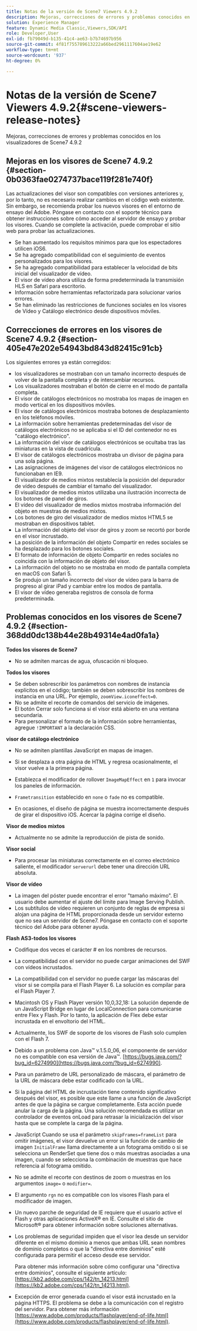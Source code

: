 ```yaml
---
title: Notas de la versión de Scene7 Viewers 4.9.2
description: Mejoras, correcciones de errores y problemas conocidos en los visualizadores de Scene7 4.9.2
solution: Experience Manager
feature: Dynamic Media Classic,Viewers,SDK/API
role: Developer,User
exl-id: fb79049d-b135-41c4-ae63-b7b74697b956
source-git-commit: 4f81f755789613222a66bed2961117604ae19e62
workflow-type: tm+mt
source-wordcount: '937'
ht-degree: 0%

---
```


# Notas de la versión de Scene7 Viewers 4.9.2{#scene-viewers-release-notes}

Mejoras, correcciones de errores y problemas conocidos en los visualizadores de Scene7 4.9.2

## Mejoras en los visores de Scene7 4.9.2 {#section-0b0363fae0274737bace119f281e740f}

Las actualizaciones del visor son compatibles con versiones anteriores y, por lo tanto, no es necesario realizar cambios en el código web existente. Sin embargo, se recomienda probar los nuevos visores en el entorno de ensayo del Adobe. Póngase en contacto con el soporte técnico para obtener instrucciones sobre cómo acceder al servidor de ensayo y probar los visores. Cuando se complete la activación, puede comprobar el sitio web para probar las actualizaciones.

* Se han aumentado los requisitos mínimos para que los espectadores utilicen iOS6.
* Se ha agregado compatibilidad con el seguimiento de eventos personalizados para los visores.
* Se ha agregado compatibilidad para establecer la velocidad de bits inicial del visualizador de vídeo.
* El visor de vídeo ahora utiliza de forma predeterminada la transmisión HLS en Safari para escritorio.
* Información sobre herramientas refactorizada para solucionar varios errores.
* Se han eliminado las restricciones de funciones sociales en los visores de Vídeo y Catálogo electrónico desde dispositivos móviles.

## Correcciones de errores en los visores de Scene7 4.9.2 {#section-405e47e202e54943bd843d82415c91cb}

Los siguientes errores ya están corregidos:

* los visualizadores se mostraban con un tamaño incorrecto después de volver de la pantalla completa y de intercambiar recursos.
* Los visualizadores mostraban el botón de cierre en el modo de pantalla completa.
* El visor de catálogos electrónicos no mostraba los mapas de imagen en modo vertical en los dispositivos móviles.
* El visor de catálogos electrónicos mostraba botones de desplazamiento en los teléfonos móviles.
* La información sobre herramientas predeterminadas del visor de catálogos electrónicos no se aplicaba si el ID del contenedor no es &quot;catálogo electrónico&quot;.
* La información del visor de catálogos electrónicos se ocultaba tras las miniaturas en la vista de cuadrícula.
* El visor de catálogos electrónicos mostraba un divisor de página para una sola página.
* Las asignaciones de imágenes del visor de catálogos electrónicos no funcionaban en IE9.
* El visualizador de medios mixtos restablecía la posición del depurador de vídeo después de cambiar el tamaño del visualizador.
* El visualizador de medios mixtos utilizaba una ilustración incorrecta de los botones de panel de giros.
* El vídeo del visualizador de medios mixtos mostraba información del objeto en muestras de medios mixtos.
* Los botones de giro del visualizador de medios mixtos HTML5 se mostraban en dispositivos tablet.
* La información del objeto del visor de giros y zoom se recortó por borde en el visor incrustado.
* La posición de la información del objeto Compartir en redes sociales se ha desplazado para los botones sociales.
* El formato de información de objeto Compartir en redes sociales no coincidía con la información de objeto del visor.
* La información del objeto no se mostraba en modo de pantalla completa en macOS con Safari 5.
* Se produjo un tamaño incorrecto del visor de vídeo para la barra de progreso al girar iPad y cambiar entre los modos de pantalla.
* El visor de vídeo generaba registros de consola de forma predeterminada.

## Problemas conocidos en los visores de Scene7 4.9.2 {#section-368dd0dc138b44e28b49314e4ad0fa1a}

**Todos los visores de Scene7**

* No se admiten marcas de agua, ofuscación ni bloqueo.

**Todos los visores**

* Se deben sobrescribir los parámetros con nombres de instancia explícitos en el código; también se deben sobrescribir los nombres de instancia en una URL. Por ejemplo, `zoomView.iconeffect=0`.
* No se admite el recorte de comandos del servicio de imágenes.
* El botón Cerrar solo funciona si el visor está abierto en una ventana secundaria.
* Para personalizar el formato de la información sobre herramientas, agregue `!IMPORTANT` a la declaración CSS.

**visor de catálogo electrónico**

* No se admiten plantillas JavaScript en mapas de imagen.
* Si se desplaza a otra página de HTML y regresa ocasionalmente, el visor vuelve a la primera página.
* Establezca el modificador de rollover `ImageMapEffect` en `1` para invocar los paneles de información.

* `Frametransition` establecido en `none` o `fade` no es compatible.

* En ocasiones, el diseño de página se muestra incorrectamente después de girar el dispositivo iOS. Acercar la página corrige el diseño.

**Visor de medios mixtos**

* Actualmente no se admite la reproducción de pista de sonido.

**Visor social**

* Para procesar las miniaturas correctamente en el correo electrónico saliente, el modificador `serverurl` debe tener una dirección URL absoluta.

**Visor de vídeo**

* La imagen del póster puede encontrar el error &quot;tamaño máximo&quot;. El usuario debe aumentar el ajuste del límite para Image Serving Publish.
* Los subtítulos de vídeo requieren un conjunto de reglas de empresa si alojan una página de HTML proporcionada desde un servidor externo que no sea un servidor de Scene7. Póngase en contacto con el soporte técnico del Adobe para obtener ayuda.

**Flash AS3-todos los visores**

* Codifique dos veces el carácter # en los nombres de recursos.
* La compatibilidad con el servidor no puede cargar animaciones del SWF con vídeos incrustados.
* La compatibilidad con el servidor no puede cargar las máscaras del visor si se compila para el Flash Player 6. La solución es compilar para el Flash Player 7.
* Macintosh OS y Flash Player versión 10,0,32,18: La solución depende de un JavaScript Bridge en lugar de LocalConnection para comunicarse entre Flex y Flash. Por lo tanto, la aplicación de Flex debe estar incrustada en el envoltorio del HTML.
* Actualmente, los SWF de soporte de los visores de Flash solo cumplen con el Flash 7.
* Debido a un problema con Java™ v.1.5.0_06, el componente de servidor no es compatible con esa versión de Java™. [https://bugs.java.com/?bug_id=6274990](https://bugs.java.com/?bug_id=6274990).
* Para un parámetro de URL personalizado de máscara, el parámetro de la URL de máscara debe estar codificado con la URL.
* Si la página del HTML de incrustación tiene contenido significativo después del visor, es posible que este llame a una función de JavaScript antes de que la página se cargue completamente. Esta acción puede anular la carga de la página. Una solución recomendada es utilizar un controlador de eventos onLoad para retrasar la inicialización del visor hasta que se complete la carga de la página.
* JavaScript Cuando se usa el parámetro `skipFrames=frameList` para omitir imágenes, el visor devuelve un error si la función de cambio de imagen `InitialFrame` llama directamente a un fotograma omitido o si se selecciona un RenderSet que tiene dos o más muestras asociadas a una imagen, cuando se selecciona la combinación de muestras que hace referencia al fotograma omitido.

* No se admite el recorte con destinos de zoom o muestras en los argumentos `image=` o `modifier=`.

* El argumento `rgn` no es compatible con los visores Flash para el modificador de imagen.
* Un nuevo parche de seguridad de IE requiere que el usuario active el Flash y otras aplicaciones ActiveX® en IE. Consulte el sitio de Microsoft® para obtener información sobre soluciones alternativas.
* Los problemas de seguridad impiden que el visor lea desde un servidor diferente en el mismo dominio a menos que ambas URL sean nombres de dominio completos o que la &quot;directiva entre dominios&quot; esté configurada para permitir el acceso desde ese servidor.


  Para obtener más información sobre cómo configurar una &quot;directiva entre dominios&quot;, consulte el siguiente artículo: [https://kb2.adobe.com/cps/142/tn_14213.html](https://kb2.adobe.com/cps/142/tn_14213.html).

* Excepción de error generada cuando el visor está incrustado en la página HTTPS. El problema se debe a la comunicación con el registro del servidor. Para obtener más información [https://www.adobe.com/products/flashplayer/end-of-life.html](https://www.adobe.com/products/flashplayer/end-of-life.html).
